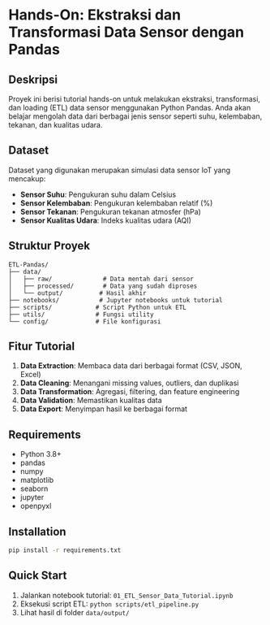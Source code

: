 # Hands-On: Ekstraksi dan Transformasi Data Sensor dengan Pandas

## Deskripsi
Proyek ini berisi tutorial hands-on untuk melakukan ekstraksi, transformasi, dan loading (ETL) data sensor menggunakan Python Pandas. Anda akan belajar mengolah data dari berbagai jenis sensor seperti suhu, kelembaban, tekanan, dan kualitas udara.

## Dataset
Dataset yang digunakan merupakan simulasi data sensor IoT yang mencakup:
- **Sensor Suhu**: Pengukuran suhu dalam Celsius
- **Sensor Kelembaban**: Pengukuran kelembaban relatif (%)
- **Sensor Tekanan**: Pengukuran tekanan atmosfer (hPa)
- **Sensor Kualitas Udara**: Indeks kualitas udara (AQI)

## Struktur Proyek
```
ETL-Pandas/
├── data/
│   ├── raw/              # Data mentah dari sensor
│   ├── processed/        # Data yang sudah diproses
│   └── output/          # Hasil akhir
├── notebooks/           # Jupyter notebooks untuk tutorial
├── scripts/            # Script Python untuk ETL
├── utils/              # Fungsi utility
└── config/             # File konfigurasi
```

## Fitur Tutorial
1. **Data Extraction**: Membaca data dari berbagai format (CSV, JSON, Excel)
2. **Data Cleaning**: Menangani missing values, outliers, dan duplikasi
3. **Data Transformation**: Agregasi, filtering, dan feature engineering
4. **Data Validation**: Memastikan kualitas data
5. **Data Export**: Menyimpan hasil ke berbagai format

## Requirements
- Python 3.8+
- pandas
- numpy
- matplotlib
- seaborn
- jupyter
- openpyxl

## Installation
```bash
pip install -r requirements.txt
```

## Quick Start
1. Jalankan notebook tutorial: `01_ETL_Sensor_Data_Tutorial.ipynb`
2. Eksekusi script ETL: `python scripts/etl_pipeline.py`
3. Lihat hasil di folder `data/output/`